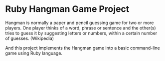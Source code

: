 # Ruby Hangman Game Project

Hangman is normally a paper and pencil guessing game for two or more players. One player thinks of a word, phrase or sentence and the other(s) tries to guess it by suggesting letters or numbers, within a certain number of guesses. (Wikipedia)

And this project implements the Hangman game into a basic command-line game using Ruby language.
